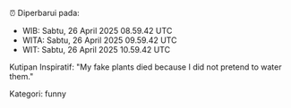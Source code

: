 ⏰ Diperbarui pada:
- WIB: Sabtu, 26 April 2025 08.59.42 UTC
- WITA: Sabtu, 26 April 2025 09.59.42 UTC
- WIT: Sabtu, 26 April 2025 10.59.42 UTC

Kutipan Inspiratif:
"My fake plants died because I did not pretend to water them."


Kategori: funny


